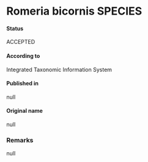 Romeria bicornis SPECIES
=======

#### Status
ACCEPTED

#### According to
Integrated Taxonomic Information System

#### Published in
null

#### Original name
null

### Remarks
null